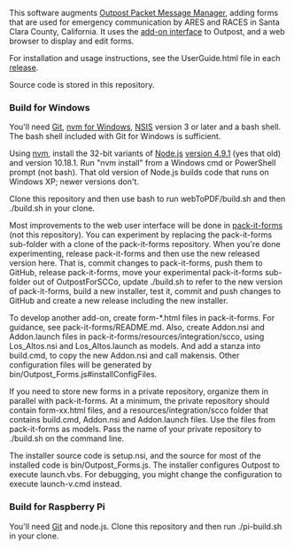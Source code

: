 This software augments
[Outpost Packet Message Manager](https://www.outpostpm.org),
adding forms that are used for emergency communication by ARES and RACES
in Santa Clara County, California.
It uses the [add-on interface](http://www.outpostpm.org/docs/Outpost320-AddonUG.pdf)
to Outpost, and a web browser to display and edit forms.

For installation and usage instructions, see the UserGuide.html file in each [release](https://github.com/jmkristian/OutpostForSCCo/releases).

Source code is stored in this repository.

### Build for Windows
You'll need
[Git](https://git-scm.com/downloads),
[nvm for Windows](https://github.com/coreybutler/nvm-windows),
[NSIS](http://nsis.sourceforge.net) version 3 or later
and a bash shell.
The bash shell included with Git for Windows is sufficient.

Using [nvm](https://github.com/coreybutler/nvm-windows),
install the 32-bit variants of
[Node.js](https://nodejs.org/en/download/)
[version 4.9.1](https://nodejs.org/download/release/v4.9.1/) (yes that old)
and version 10.18.1.
Run "nvm install" from a Windows cmd or PowerShell prompt (not bash).
That old version of Node.js builds code that runs on Windows XP; newer versions don't.

Clone this repository and then use bash to run webToPDF/build.sh and then ./build.sh in your clone.

Most improvements to the web user interface will be done in
[pack-it-forms](https://github.com/jmkristian/pack-it-forms/blob/SCCo.2/README.md)
(not this repository). You can experiment by replacing the pack-it-forms sub-folder
with a clone of the pack-it-forms repository.
When you're done experimenting, release pack-it-forms and then use the new released version here.
That is, commit changes to pack-it-forms, push them to GitHub, release pack-it-forms,
move your experimental pack-it-forms sub-folder out of OutpostForSCCo,
update ./build.sh to refer to the new version of pack-it-forms,
build a new installer, test it,
commit and push changes to GitHub and create a new release including the new installer.

To develop another add-on, create form-*.html files in pack-it-forms.
For guidance, see pack-it-forms/README.md.
Also, create Addon.nsi and Addon.launch files in pack-it-forms/resources/integration/scco,
using Los\_Altos.nsi and Los\_Altos.launch as models.
And add a stanza into build.cmd, to copy the new Addon.nsi and call makensis.
Other configuration files will be generated by bin/Outpost\_Forms.js#installConfigFiles.

If you need to store new forms in a private repository, organize them in parallel with pack-it-forms.
At a minimum, the private repository should contain form-xx.html files,
and a resources/integration/scco folder that contains build.cmd, Addon.nsi and Addon.launch files.
Use the files from pack-it-forms as models.
Pass the name of your private repository to ./build.sh on the command line.

The installer source code is setup.nsi, and
the source for most of the installed code is bin/Outpost\_Forms.js.
The installer configures Outpost to execute launch.vbs.
For debugging, you might change the configuration to execute launch-v.cmd instead.

### Build for Raspberry Pi
You'll need [Git](https://git-scm.com/downloads) and node.js.
Clone this repository and then run ./pi-build.sh in your clone.
